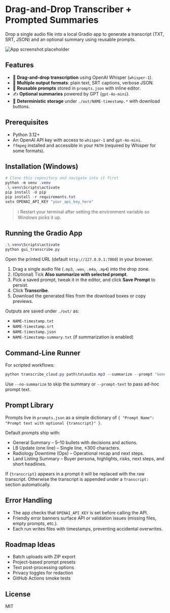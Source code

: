 # Drag-and-Drop Transcriber + Prompted Summaries

Drop a single audio file into a local Gradio app to generate a transcript (TXT, SRT, JSON) and an optional summary using reusable prompts.

![App screenshot placeholder](docs/screenshot-placeholder.png)

## Features

- 🔄 **Drag-and-drop transcription** using OpenAI Whisper (`whisper-1`).
- 📝 **Multiple output formats**: plain text, SRT captions, verbose JSON.
- 🧠 **Reusable prompts** stored in `prompts.json` with inline editor.
- ✍️ **Optional summaries** powered by GPT (`gpt-4o-mini`).
- 💾 **Deterministic storage** under `./out/NAME-timestamp.*` with download buttons.

## Prerequisites

- Python 3.12+
- An OpenAI API key with access to `whisper-1` and `gpt-4o-mini`.
- `ffmpeg` installed and accessible in your `PATH` (required by Whisper for some formats).

## Installation (Windows)

```powershell
# Clone this repository and navigate into it first
python -m venv .venv
.\.venv\Scripts\activate
pip install -U pip
pip install -r requirements.txt
setx OPENAI_API_KEY "your_api_key_here"
```

> ℹ️ Restart your terminal after setting the environment variable so Windows picks it up.

## Running the Gradio App

```powershell
.\.venv\Scripts\activate
python gui_transcribe.py
```

Open the printed URL (default `http://127.0.0.1:7860`) in your browser.

1. Drag a single audio file (`.mp3`, `.wav`, `.m4a`, `.mp4`) into the drop zone.
2. (Optional) Tick **Also summarize with selected prompt**.
3. Pick a saved prompt, tweak it in the editor, and click **Save Prompt** to persist.
4. Click **Transcribe**.
5. Download the generated files from the download boxes or copy previews.

Outputs are saved under `./out/` as:

- `NAME-timestamp.txt`
- `NAME-timestamp.srt`
- `NAME-timestamp.json`
- `NAME-timestamp-summary.txt` (if summarization is enabled)

## Command-Line Runner

For scripted workflows:

```powershell
python transcribe_cloud.py path\to\audio.mp3 --summarize --prompt "General Summary"
```

Use `--no-summarize` to skip the summary or `--prompt-text` to pass ad-hoc prompt text.

## Prompt Library

Prompts live in `prompts.json` as a simple dictionary of `{ "Prompt Name": "Prompt text with optional {transcript}" }`.

Default prompts ship with:

- General Summary – 5–10 bullets with decisions and actions.
- LB Update (one line) – Single line, ≤300 characters.
- Radiology Downtime (Ops) – Operational recap and next steps.
- Land Listing Summary – Buyer persona, highlights, risks, next steps, and short headlines.

If `{transcript}` appears in a prompt it will be replaced with the raw transcript. Otherwise the transcript is appended under a `Transcript:` section automatically.

## Error Handling

- The app checks that `OPENAI_API_KEY` is set before calling the API.
- Friendly error banners surface API or validation issues (missing files, empty prompts, etc.).
- Each run writes files with timestamps, preventing accidental overwrites.

## Roadmap Ideas

- Batch uploads with ZIP export
- Project-based prompt presets
- Text post-processing options
- Privacy toggles for redaction
- GitHub Actions smoke tests

## License

MIT
